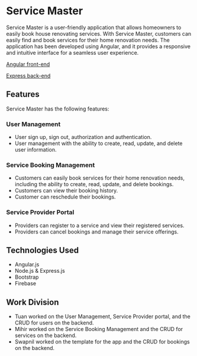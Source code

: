 # Service Master

Service Master is a user-friendly application that allows homeowners to easily book house renovating services. With Service Master, customers can easily find and book services for their home renovation needs. The application has been developed using Angular, and it provides a responsive and intuitive interface for a seamless user experience.

[Angular front-end](https://service-master-angular.web.app/)

[Express back-end](https://service-master-api.cyclic.app)

## Features

Service Master has the following features:

### User Management

- User sign up, sign out, authorization and authentication.
- User management with the ability to create, read, update, and delete user information.

### Service Booking Management

- Customers can easily book services for their home renovation needs, including the ability to create, read, update, and delete bookings.
- Customers can view their booking history.
- Customer can reschedule their bookings.

### Service Provider Portal

- Providers can register to a service and view their registered services.
- Providers can cancel bookings and manage their service offerings.

## Technologies Used

- Angular.js
- Node.js & Express.js
- Bootstrap
- Firebase

## Work Division

- Tuan worked on the User Management, Service Provider portal, and the CRUD for users on the backend.
- Mihir worked on the Service Booking Management and the CRUD for services on the backend.
- Swapnil worked on the template for the app and the CRUD for bookings on the backend.


